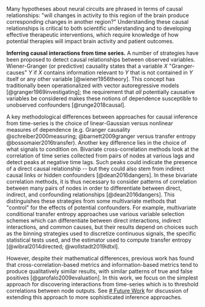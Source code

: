 <!-- TODO:
- [ ] cut down time-series section 
- [ ] remove or explain remaining notation
 -->
<!-- NOTE: see also /sketches_and_notation/intro-background/__background_causal_inf_th.md -->
<!-- NOTE: prior draft archived at /section_content/spiking_draft/spiking_background_causal_network_id.md -->

Many hypotheses about neural circuits are phrased in terms of causal relationships: "will changes in activity to this region of the brain produce corresponding changes in another region?" Understanding these causal relationships is critical to both scientific understanding and to developing effective therapeutic interventions, which require knowledge of how potential therapies will impact brain activity and patient outcomes.

<!-- TODO: think about condensing and/or moving "Inferring causal interactions from time series" subsection  -->
**Inferring causal interactions from time series.** A number of strategies have been proposed to detect causal relationships between observed variables. Wiener-Granger (or predictive) causality states that a variable $X$ "Granger-causes" $Y$ if $X$ contains information relevant to $Y$ that is not contained in $Y$ itself or any other variable [@wiener1956theory]. This concept has traditionally been operationalized with vector autoregressive models [@granger1969investigating]; the requirement that *all* potentially causative variables be considered makes these notions of dependence susceptible to unobserved confounders [@runge2018causal].

A key methodological differences between approaches for causal inference from time-series is the choice of linear-Gaussian versus nonlinear measures of dependence (e.g. Granger causality @schreiber2000measuring; @barnett2009granger versus transfer entropy @bossomaier2016transfer). Another key difference lies in the choice of what signals to condition on. Bivariate cross-correlation methods look at the correlation of time series collected from pairs of nodes at various lags and detect peaks at negative time lags. Such peaks could indicate the presence of a direct causal relationship -- but they could also stem from indirect causal links or hidden confounders [@dean2016dangers]. In these bivariate correlation methods, it is thus necessary to consider patterns of correlation between many pairs of nodes in order to differentiate between direct, indirect, and confounding relationships [@dean2016dangers]. This distinguishes these strategies from some multivariate methods that "control" for the effects of potential confounders. For example, multivariate conditional transfer entropy approaches use various variable selection schemes which can differentiate between direct interactions, indirect interactions, and common causes, but their results depend on choices such as the binning strategies used to discretize continuous signals, the specific statistical tests used, and the estimator used to compute transfer entropy [@wibral2014directed; @wollstadt2019idtxl].
<!-- see /section_content/spiking_draft/draft_background_causal_time_series.md for extended discussion -->

However, despite their mathematical differences, previous work has found that cross-correlation-based metrics and information-based metrics tend to produce qualitatively similar results, with similar patterns of true and false positives [@garofalo2009evaluation]. In this work, we focus on the simplest approach for discovering interactions from time-series which is to threshold correlations between node outputs. See [# Future Work](REF-SECTION-HERE) for discussion of extending this approach to more sophisticated inference approaches.

<!-- NOTE: section cut
**Inferring causal interactions from time series.** 
cut to /section_content/spiking_draft/spiking_background_causal_timeseries.md-->

<!-- TODO: stuff to bring back  -->
